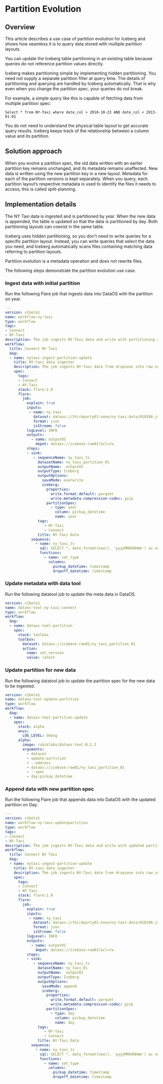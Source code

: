 # Partition Evolution

## Overview

This article describes a use case of partition evolution for Iceberg and shows how seamless it is to query data stored with multiple partition layouts.

You can update the Iceberg table partitioning in an existing table because queries do not reference partition values directly.

Iceberg makes partitioning simple by implementing hidden partitioning. You need not supply a separate partition filter at query time. The details of partitioning and querying are handled by Iceberg automatically.  That is why even when you change the partition spec, your queries do not break.

For example, a simple query like this is capable of fetching data from multiple partition spec:
```
Select * from NY-Taxi where date_col > 2010-10-23 AND date_col < 2013-01-01
```

You do not need to understand the physical table layout to get accurate query results. Iceberg keeps track of the relationship between a column value and its partition.

## Solution approach

When you evolve a partition spec, the old data written with an earlier partition key remains unchanged, and its metadata remains unaffected. New data is written using the new partition key in a new layout. Metadata for each of the partition versions is kept separately. When you query, each partition layout’s respective metadata is used to identify the files it needs to access; this is called split-planning.  

## Implementation details 

The NY Taxi data is ingested and is partitioned by year. When the new data is appended, the table is updated so that the data is partitioned by day. Both partitioning layouts can coexist in the same table.

Iceberg uses hidden partitioning, so you don’t need to write queries for a specific partition layout. Instead, you can write queries that select the data you need, and Iceberg automatically scans files containing matching data referring to partition layouts.

Partition evolution is a metadata operation and does not rewrite files.

The following steps demonstrate the partition evolution use case. 

### Ingest data with initial partition
Run the following Flare job that ingests data into DataOS with the partition on year.


```yaml
---
version: v1beta1
name: workflow-ny-taxi
type: workflow
tags:
- Connect
- NY-Taxi
description: The job ingests NY-Taxi data and write with partitioning on year
workflow:
  title: Connect NY Taxi
  dag:
  - name: nytaxi-ingest-partition-update
    title: NY-taxi data ingester
    description: The job ingests NY-Taxi data from dropzone into raw zone
    spec:
      tags:
      - Connect
      - NY-Taxi
      stack: flare:1.0
      flare:
        job:
          explain: true
          inputs:
           - name: ny_taxi
             dataset: dataos://thirdparty01:none/ny-taxi-data/010100.json?acl=r
             format: json
             isStream: false
          logLevel: INFO
          outputs:
            - name: output01
              depot: dataos://icebase:raw01?acl=rw
          steps:
          - sink:
             - sequenceName: ny_taxi_ts
               datasetName: ny_taxi_partition_01
               outputName:  output01
               outputType: Iceberg
               outputOptions:
                 saveMode: overwrite
                 iceberg:
                   properties:
                     write.format.default: parquet
                     write.metadata.compression-codec: gzip
                   partitionSpec:
                     - type: year
                       column: pickup_datetime
                       name: year
               tags:
                  - NY-Taxi
                  - Connect
               title: NY-Taxi Data
            sequence:
              - name: ny_taxi_ts
                sql: SELECT *, date_format(now(), 'yyyyMMddHHmm') as version, now() as ts_ny_taxi FROM ny_taxi
                functions:
                  - name: set_type
                    columns:
                      pickup_datetime: timestamp
                      dropoff_datetime: timestamp
```
### Update metadata with data tool 
Run the following datatool job to update the meta data in DataOS.

```yaml
version: v1beta1
name: dataos-tool-ny-taxi-connect
type: workflow
workflow:
  dag:
  - name: dataos-tool-partition
    spec:
      stack: toolbox
      toolbox:
        dataset: dataos://icebase:raw01/ny_taxi_partition_01
        action:
          name: set_version
          value: latest
```

### Update partition for new data

Run the following datatool job to update the partition spec for the new data to be ingested.

```yaml
version: v1beta1
name: dataos-tool-update-partition
type: workflow
workflow:
  dag:
  - name: dataos-tool-partition-update
    spec:
      stack: alpha
      envs:
        LOG_LEVEL: debug
      alpha:
        image: rubiklabs/dataos-tool:0.2.3
        arguments:
          - dataset
          - update-partition
          - --address
          - dataos://icebase:raw01/ny_taxi_partition_01
          - --spec
          - day:pickup_datetime
```
### Append data with new partition spec

Run the following  Flare job that appends data into DataOS with the updated partition on Day.

```yaml
---
version: v1beta1
name: workflow-ny-taxi-updatepartition
type: workflow
tags:
- Connect
- NY-Taxi
description: The job ingests NY-Taxi data and write with updated partitioning on Day
workflow:
  title: Connect NY Taxi
  dag:
  - name: nytaxi-ingest-partition-update
    title: NY-taxi data ingester
    description: The job ingests NY-Taxi data from dropzone into raw zone
    spec:
      tags:
      - Connect
      - NY-Taxi
      stack: flare:1.0
      flare:
        job:
          explain: true
          inputs:
           - name: ny_taxi
             dataset: dataos://thirdparty01:none/ny-taxi-data/010100.json?acl=r
             format: json
             isStream: false
          logLevel: INFO
          outputs:
            - name: output01
              depot: dataos://icebase:raw01?acl=rw
          steps:
          - sink:
             - sequenceName: ny_taxi_ts
               datasetName: ny_taxi_01
               outputName:  output01
               outputType: Iceberg
               outputOptions:
                 saveMode: append
                 iceberg:
                   properties:
                     write.format.default: parquet
                     write.metadata.compression-codec: gzip
                   partitionSpec:
                     - type: day
                       column: pickup_datetime
                       name: day
               tags:
                  - NY-Taxi
                  - Connect
               title: NY-Taxi Data
            sequence:
              - name: ny_taxi_ts
                sql: SELECT *, date_format(now(), 'yyyyMMddHHmm') as version, now() as ts_ny_taxi FROM ny_taxi
                functions:
                  - name: set_type
                    columns:
                      pickup_datetime: timestamp
                      dropoff_datetime: timestamp
```


